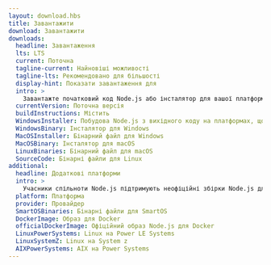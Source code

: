 ```yaml
---
layout: download.hbs
title: Завантажити
download: Завантажити
downloads:
  headline: Завантаження
  lts: LTS
  current: Поточна
  tagline-current: Найновіші можливості
  tagline-lts: Рекомендовано для більшості
  display-hint: Показати завантаження для
  intro: >
    Завантажте початковий код Node.js або інсталятор для вашої платформи та почніть розробку сьогодні.
  currentVersion: Поточна версія
  buildInstructions: Містить
  WindowsInstaller: Побудова Node.js з вихідного коду на платформах, що підтримуються
  WindowsBinary: Інсталятор для Windows
  MacOSInstaller: Бінарний файл для Windows
  MacOSBinary: Інсталятор для macOS
  LinuxBinaries: Бінарний файл для macOS
  SourceCode: Бінарні файли для Linux
additional:
  headline: Додаткові платформи
  intro: >
    Учасники спільноти Node.js підтримують неофіційні збірки Node.js для додаткових платформ. Майте на увазі, що ці збірки не підтримуються основною командою Node.js і можуть не мати тієї ж функціональності що й поточний реліз Node.js.
  platform: Платформа
  provider: Провайдер
  SmartOSBinaries: Бінарні файли для SmartOS
  DockerImage: Образ для Docker
  officialDockerImage: Офіційний образ Node.js для Docker
  LinuxPowerSystems: Linux на Power LE Systems
  LinuxSystemZ: Linux на System z
  AIXPowerSystems: AIX на Power Systems
---
```


